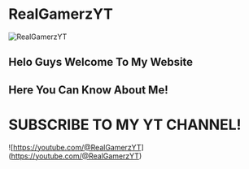 # RealGamerzYT
![RealGamerzYT](https://github.com/RealGamerzYT7/RealGamerzYT7.github.io/assets/103527065/116017f4-2040-46da-a6c4-7787aca5db62)
## Helo Guys Welcome To My Website
## Here You Can Know About Me!

# SUBSCRIBE TO MY YT CHANNEL!
![https://youtube.com/@RealGamerzYT]
(https://youtube.com/@RealGamerzYT)
